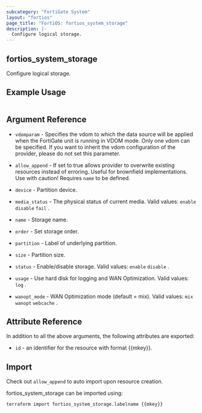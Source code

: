 ```yaml
---
subcategory: "FortiGate System"
layout: "fortios"
page_title: "FortiOS: fortios_system_storage"
description: |-
  Configure logical storage.
---
```


## fortios_system_storage
Configure logical storage.

## Example Usage

```hcl

```

## Argument Reference
* `vdomparam` - Specifies the vdom to which the data source will be applied when the FortiGate unit is running in VDOM mode. Only one vdom can be specified. If you want to inherit the vdom configuration of the provider, please do not set this parameter.
* `allow_append` - If set to true allows provider to overwrite existing resources instead of erroring. Useful for brownfield implementations. Use with caution! Requires `name` to be defined.

* `device` - Partition device.
* `media_status` - The physical status of current media. Valid values: `enable` `disable` `fail` .
* `name` - Storage name.
* `order` - Set storage order.
* `partition` - Label of underlying partition.
* `size` - Partition size.
* `status` - Enable/disable storage. Valid values: `enable` `disable` .
* `usage` - Use hard disk for logging and WAN Optimization. Valid values: `log` .
* `wanopt_mode` - WAN Optimization mode (default = mix). Valid values: `mix` `wanopt` `webcache` .

## Attribute Reference

In addition to all the above arguments, the following attributes are exported:
* `id` - an identifier for the resource with format {{mkey}}.

## Import

Check out `allow_append` to auto import upon resource creation.

fortios_system_storage can be imported using:
```sh
terraform import fortios_system_storage.labelname {{mkey}}
```

